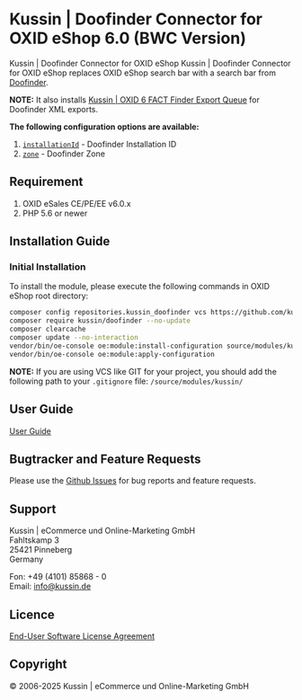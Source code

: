 # Kussin | Doofinder Connector for OXID eShop 6.0 (BWC Version)

Kussin | Doofinder Connector for OXID eShop Kussin | Doofinder Connector for OXID eShop replaces OXID eShop search bar 
with a search bar from [Doofinder](https://www.doofinder.com/).

**NOTE:** It also installs [Kussin | OXID 6 FACT Finder Export Queue](https://github.com/kussin/OxidFactFinderExportQueue) for Doofinder XML exports.

**The following configuration options are available:**

1. [`installationId`](https://github.com/kussin/OxidDoofinder/blob/main/modules/kussin/doofinder/views/blocks/base_js.tpl#L11) - Doofinder Installation ID
2. [`zone`](https://github.com/kussin/OxidDoofinder/blob/main/modules/kussin/doofinder/views/blocks/base_js.tpl#L12) - Doofinder Zone

## Requirement

1. OXID eSales CE/PE/EE v6.0.x
2. PHP 5.6 or newer

## Installation Guide

### Initial Installation

To install the module, please execute the following commands in OXID eShop root directory:

   ```bash
   composer config repositories.kussin_doofinder vcs https://github.com/kussin/OxidDoofinder.git
   composer require kussin/doofinder --no-update
   composer clearcache
   composer update --no-interaction
   vendor/bin/oe-console oe:module:install-configuration source/modules/kussin/doofinder/
   vendor/bin/oe-console oe:module:apply-configuration
   ```

**NOTE:** If you are using VCS like GIT for your project, you should add the following path to your `.gitignore` file:
`/source/modules/kussin/`

## User Guide

[User Guide](USER_GUIDE.md)

## Bugtracker and Feature Requests

Please use the [Github Issues](https://github.com/kussin/OxidDoofinder/issues) for bug reports and feature requests.

## Support

Kussin | eCommerce und Online-Marketing GmbH<br>
Fahltskamp 3<br>
25421 Pinneberg<br>
Germany

Fon: +49 (4101) 85868 - 0<br>
Email: info@kussin.de

## Licence

[End-User Software License Agreement](LICENSE.md)

## Copyright

&copy; 2006-2025 Kussin | eCommerce und Online-Marketing GmbH